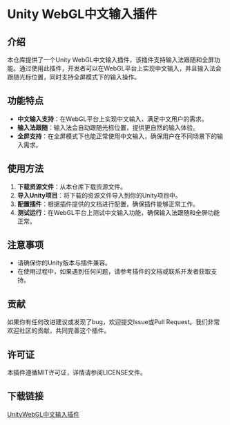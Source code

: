 # Unity WebGL中文输入插件

## 介绍

本仓库提供了一个Unity WebGL中文输入插件，该插件支持输入法跟随和全屏功能。通过使用此插件，开发者可以在WebGL平台上实现中文输入，并且输入法会跟随光标位置，同时支持全屏模式下的输入操作。

## 功能特点

- **中文输入支持**：在WebGL平台上实现中文输入，满足中文用户的需求。
- **输入法跟随**：输入法会自动跟随光标位置，提供更自然的输入体验。
- **全屏支持**：在全屏模式下也能正常使用中文输入，确保用户在不同场景下的输入需求。

## 使用方法

1. **下载资源文件**：从本仓库下载资源文件。
2. **导入Unity项目**：将下载的资源文件导入到你的Unity项目中。
3. **配置插件**：根据插件提供的文档进行配置，确保插件能够正常工作。
4. **测试运行**：在WebGL平台上测试中文输入功能，确保输入法跟随和全屏功能正常。

## 注意事项

- 请确保你的Unity版本与插件兼容。
- 在使用过程中，如果遇到任何问题，请参考插件的文档或联系开发者获取支持。

## 贡献

如果你有任何改进建议或发现了bug，欢迎提交Issue或Pull Request。我们非常欢迎社区的贡献，共同完善这个插件。

## 许可证

本插件遵循MIT许可证，详情请参阅LICENSE文件。

## 下载链接

[UnityWebGL中文输入插件](https://pan.quark.cn/s/a0258eab208e)